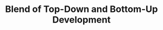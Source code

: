 ---
title: Blend of Top-Down and Bottom-Up Development
description: Ballerina revolutionizes microservices development by offering unparalleled support for both top-down and bottom-up approaches. Developers can effortlessly design their microservices architecture with Ballerina's intuitive syntax and design tools, allowing for clear architectural vision and easier collaboration. Alternatively, they can build individual microservices with precision and speed, seamlessly integrating them into a cohesive architecture.
image: 'images/architecture-view.png'
---